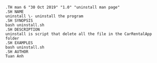     .TH man 6 "30 Oct 2019" "1.0" "uninstall man page"
    .SH NAME
    uninstall \- uninstall the program
    .SH SYNOPSIS
    bash uninstall.sh 
    .SH DESCRIPTION 
    uninstall is script that delete all the file in the CarRentalApp folder
    .SH EXAMPLES 
    bash uninstall.sh
    .SH AUTHOR
    Tuan Anh
